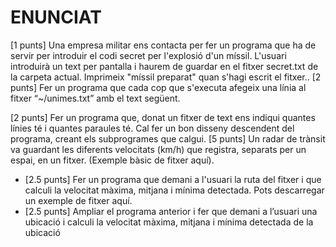 # ENUNCIAT
[1 punts] Una empresa militar ens contacta per fer un programa que ha de servir per introduir el codi secret per l'explosió d'un míssil. L'usuari introduirà un text per pantalla i haurem de guardar en el fitxer secret.txt de la carpeta actual.
    Imprimeix "míssil preparat" quan s'hagi escrit el fitxer..
[2 punts] Fer un programa que cada cop que s'executa afegeix una línia al fitxer “~/unimes.txt” amb el text següent.

[2 punts] Fer un programa que, donat un fitxer de text ens indiqui quantes línies té i quantes paraules té.
    Cal fer un bon disseny descendent del programa, creant els subprogrames que calgui.
[5 punts] Un radar de trànsit va guardant les diferents velocitats (km/h) que registra, separats per un espai, en un fitxer. (Exemple bàsic de fitxer aquí).
- [2.5 punts] Fer un programa que demani a l'usuari la ruta del fitxer i que calculi la velocitat màxima, mitjana i mínima detectada. Pots descarregar un exemple de fitxer aquí.
- [2.5 punts] Ampliar el programa anterior i fer que demani a l’usuari una ubicació i calculi la velocitat màxima, mitjana i mínima detectada de la ubicació